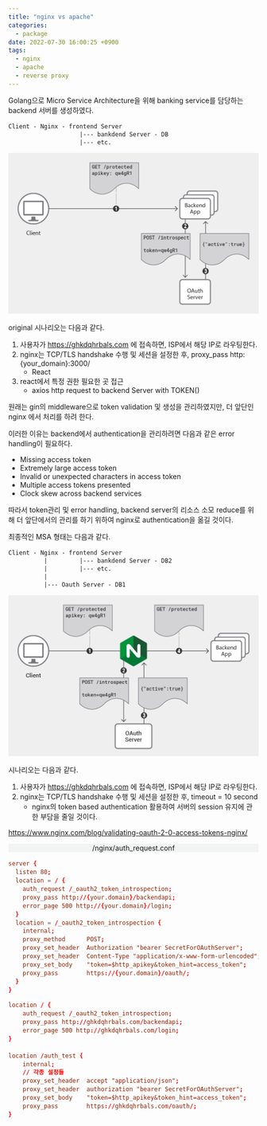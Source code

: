 ```yaml
---
title: "nginx vs apache"
categories:
  - package
date: 2022-07-30 16:00:25 +0900
tags:
  - nginx
  - apache
  - reverse proxy
---
```


Golang으로 Micro Service Architecture을 위해 banking service를 담당하는 backend 서버를 생성하였다.

```
Client - Nginx - frontend Server
                    |--- bankdend Server - DB
                    |--- etc. 
```

<img src="/assets/images/nginx/original-auth.png">

original 시나리오는 다음과 같다.
1. 사용자가 https://ghkdqhrbals.com 에 접속하면, ISP에서 해당 IP로 라우팅한다.
2. nginx는 TCP/TLS handshake 수행 및 세션을 설정한 후, proxy_pass http:{your_domain}:3000/
   * React
3. react에서 특정 권한 필요한 곳 접근
   * axios http request to backend Server with TOKEN()

원래는 gin의 middleware으로 token validation 및 생성을 관리하였지만, 더 앞단인 nginx 에서 처리를 하려 한다.

이러한 이유는 backend에서 authentication을 관리하려면 다음과 같은 error handling이 필요하다.

* Missing access token
* Extremely large access token
* Invalid or unexpected characters in access token
* Multiple access tokens presented
* Clock skew across backend services

따라서 token관리 및 error handling, backend server의 리소스 소모 reduce를 위해 더 앞단에서의 관리를 하기 위하여 nginx로 authentication을 옮길 것이다.

최종적인 MSA 형태는 다음과 같다.

```
Client - Nginx - frontend Server
          |         |--- bankdend Server - DB2
          |         |--- etc.
          |
          |--- Oauth Server - DB1               
```
<img src="/assets/images/nginx/nginx-auth.png">

시나리오는 다음과 같다.
1. 사용자가 https://ghkdqhrbals.com 에 접속하면, ISP에서 해당 IP로 라우팅한다.
2. nginx는 TCP/TLS handshake 수행 및 세션을 설정한 후, timeout = 10 second
   * nginx의 token based authentication 활용하여 서버의 session 유지에 관한 부담을 줄일 것이다.

https://www.nginx.com/blog/validating-oauth-2-0-access-tokens-nginx/

<p style="margin:0 0 0 0; background-color:#f2f3f3; border-radius:0.2em; text-align:center;">/nginx/auth_request.conf</p>

```conf
server {
  listen 80;
  location = / {
    auth_request /_oauth2_token_introspection;                              
    proxy_pass http://{your.domain}/backendapi;
    error_page 500 http://{your.domain}/login;
  }
  location = /_oauth2_token_introspection {
    internal;
    proxy_method      POST;
    proxy_set_header  Authorization "bearer SecretForOAuthServer";
    proxy_set_header  Content-Type "application/x-www-form-urlencoded";
    proxy_set_body    "token=$http_apikey&token_hint=access_token";
    proxy_pass        https://{your.domain}/oauth/;
  }
}
```

```conf
location / {
    auth_request /_oauth2_token_introspection;
    proxy_pass http://ghkdqhrbals.com/backendapi;
    error_page 500 http://ghkdqhrbals.com/login;
}

location /auth_test {
    internal;
    // 각종 설정들
    proxy_set_header  accept "application/json";
    proxy_set_header  authorization "bearer SecretForOAuthServer";
    proxy_set_body    "token=$http_apikey&token_hint=access_token";
    proxy_pass        https://ghkdqhrbals.com/oauth/;
}
```




